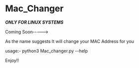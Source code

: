 # Mac_Changer

***ONLY FOR LINUX SYSTEMS***

Coming Soon----->

As the name suggests It will change your MAC Address for you

usage:-
python3 Mac_changer.py --help 


Enjoy!!
